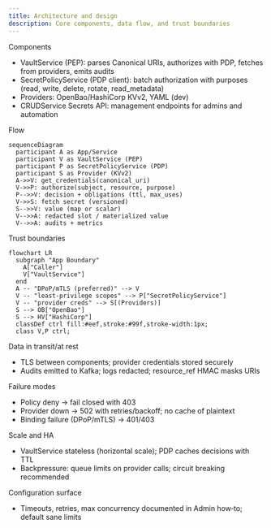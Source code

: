 ```yaml
---
title: Architecture and design
description: Core components, data flow, and trust boundaries
---
```


Components

- VaultService (PEP): parses Canonical URIs, authorizes with PDP, fetches from providers, emits audits
- SecretPolicyService (PDP client): batch authorization with purposes (read, write, delete, rotate, read_metadata)
- Providers: OpenBao/HashiCorp KVv2, YAML (dev)
- CRUDService Secrets API: management endpoints for admins and automation

Flow

```mermaid
sequenceDiagram
  participant A as App/Service
  participant V as VaultService (PEP)
  participant P as SecretPolicyService (PDP)
  participant S as Provider (KVv2)
  A->>V: get_credentials(canonical_uri)
  V->>P: authorize(subject, resource, purpose)
  P-->>V: decision + obligations (ttl, max_uses)
  V->>S: fetch secret (versioned)
  S-->>V: value (map or scalar)
  V-->>A: redacted slot / materialized value
  V-->>A: audits + metrics
```

Trust boundaries

```mermaid
flowchart LR
  subgraph "App Boundary"
    A["Caller"]
    V["VaultService"]
  end
  A -- "DPoP/mTLS (preferred)" --> V
  V -- "least-privilege scopes" --> P["SecretPolicyService"]
  V -- "provider creds" --> S[(Providers)]
  S --> OB["OpenBao"]
  S --> HV["HashiCorp"]
  classDef ctrl fill:#eef,stroke:#99f,stroke-width:1px;
  class V,P ctrl;
```

Data in transit/at rest

- TLS between components; provider credentials stored securely
- Audits emitted to Kafka; logs redacted; resource_ref HMAC masks URIs

Failure modes

- Policy deny → fail closed with 403
- Provider down → 502 with retries/backoff; no cache of plaintext
- Binding failure (DPoP/mTLS) → 401/403

Scale and HA

- VaultService stateless (horizontal scale); PDP caches decisions with TTL
- Backpressure: queue limits on provider calls; circuit breaking recommended

Configuration surface

- Timeouts, retries, max concurrency documented in Admin how‑to; default sane limits


